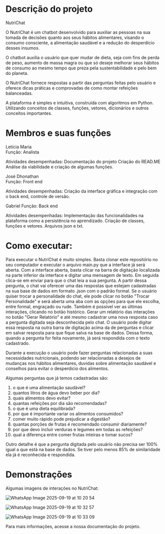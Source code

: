 # Descrição do projeto

NutriChat

O NutriChat é um chatbot desenvolvido para auxiliar as pessoas na sua tomada de decisões quanto aos seus hábitos alimentares, visando o consumo consciente, a alimentação saudável e a redução do desperdício desses insumos.

O chatbot auxilia o usuário que quer mudar de dieta, seja com fins de perda de peso, aumento de massa magra ou que só deseje melhorar seus hábitos de consumo ao mesmo tempo que preza pela sustentabilidade e pelo bem do planeta. 

O NutriChat fornece respostas a partir das perguntas feitas pelo usuário e oferece dicas práticas e comprovadas de como montar refeições balanceadas.

A plataforma é simples e intuitiva, construída com algoritmos em Python. Utilizando conceitos de classes, funções, vetores, dicionários e outros conceitos importantes.

# Membros e suas funções

Letícia Maria  
Função: Analista

Atividades desempenhadas: 
Documentação do projeto
Criação do READ.ME
Análise da viabilidade e criação de algumas funções.

José Dhonathan  
Função: Front end

Atividades desempenhadas:
Criação da interface gráfica e integração com o back end, controle de versão.

Gabriel
Função: Back end

Atividades desempenhadas:
Implementação das funcionalidades na plataforma como a persistência no aprendizado.
Criação de classes, funções e vetores. Arquivos json e txt.

# Como executar: 

Para executar o NutriChat é muito simples. Basta clonar este repositório no seu computador e executar o arquivo main.py que a interface já será aberta. Com a interface aberta, basta clicar na barra de digitação localizada na parte inferior da interface e digitar uma mensagem de texto. Em seguida clica-se em enviar para que o chat leia a sua pergunta. A partir dessa pergunta, o chat vai oferecer uma das respostas que estejam cadastradas na sua base de dados em formato .json com o padrão formal.
Se o usuário quiser trocar a personalidade do chat, ele pode clicar no botão "Trocar Personalidade" e será aberta uma aba com as opções para que ele escolha, entre formal, engraçado ou rude. Também é possível ver as últimas interações, clicando no botão histórico. Gerar um relatório das interações no botão "Gerar Relatório" e até mesmo cadastrar uma nova resposta caso a pergunta digitada seja desconhecida pelo chat. O usuário pode digitar essa resposta na outra barra de digitação acima da de perguntas e clicar em salvar resposta para que fique salva na base de dados. Dessa forma, quando a pergunta for feita novamente, já será respondida com o texto cadastrado.

Durante a execução o usuário pode fazer perguntas relacionadas a suas necessidades nutricionais, podendo ser relacionadas a desejos de mudanças nos hábitos alimentares, duvidas sobre alimentação saudável e conselhos para evitar o desperdicio dos alimentos.

Algumas perguntas que já temos cadastradas são:
1. o que é uma alimentação saudável?
2. quantos litros de água devo beber por dia?
3. quais alimentos devo evitar?
4. quantas refeições por dia são recomendadas?
5. o que é uma dieta equilibrada?
6. por que é importante variar os alimentos consumidos?
7. comer muito rápido pode prejudicar a digestão?
8. quantas porções de frutas é recomendado consumir diariamente?
9. por que devo incluir verduras e legumes em todas as refeições?
10. qual a diferença entre comer frutas inteiras e tomar sucos?

Outro detalhe é que a pergunta digitada pelo usuário não precisa ser 100% igual a que está na base de dados. Se tiver pelo menos 85% de similaridade ela já é reconhecida e respondida.

# Demonstrações

Algumas imagens de interações no NutriChat:

![WhatsApp Image 2025-09-19 at 10 20 54](https://github.com/user-attachments/assets/431cb7ba-9e0c-4412-8967-bf01315e4d68)

![WhatsApp Image 2025-09-19 at 10 32 57](https://github.com/user-attachments/assets/a96103b8-ce25-4c97-918a-f9fc1f4279ef)

![WhatsApp Image 2025-09-19 at 10 33 09](https://github.com/user-attachments/assets/58e99805-b4ce-496c-8b97-e20fd3adb229)



Para mais informações, acesse a nossa documentação do projeto.

